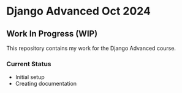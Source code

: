 # Django Advanced Oct 2024

## Work In Progress (WIP)

This repository contains my work for the Django Advanced course.

### Current Status
- Initial setup
- Creating documentation
